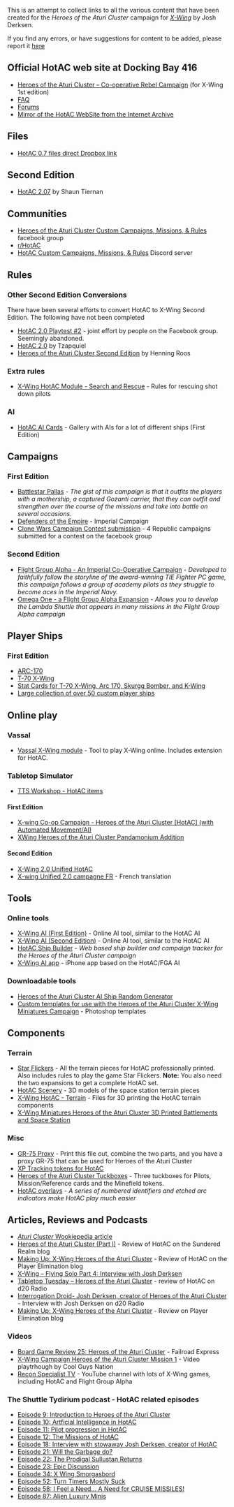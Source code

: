 This is an attempt to collect links to all the various content that have been created for the _Heroes of the Aturi Cluster_ campaign for [_X-Wing_](https://www.fantasyflightgames.com/en/products/x-wing-second-edition/) by Josh Derksen.

If you find any errors, or have suggestions for content to be added, please report it [here](https://github.com/rune-b/hotac-index/issues)

## Official HotAC web site at Docking Bay 416

- [Heroes of the Aturi Cluster – Co-operative Rebel Campaign](http://dockingbay416.com/campaign/) (for X-Wing 1st edition)
- [FAQ](http://dockingbay416.com/campaign/faq/)
- [Forums](http://dockingbay416.com/forums/forum/heroes-of-the-aturi-cluster/)
- [Mirror of the HotAC WebSite from the Internet Archive](https://web.archive.org/web/20191025143722/https://dockingbay416.com/campaign/)

## Files

- [HotAC 0.7 files direct Dropbox link](https://www.dropbox.com/sh/idahlgp7j63b5rn/AADvW3D4JMnZ_IL2orWza1J1a)

## Second Edition

- [HotAC 2.07](https://drive.google.com/drive/u/0/folders/1FuTxsSqbqqsiPm7Ayo5aX2daVloQ3RhM?fbclid=IwAR22CYL929KHvZCWoAkgB3-Nq9e3U7E2memoY6HqlAA0c2jSLgOWQpSFdDY) by Shaun Tiernan

## Communities

- <span class='fb'/>[Heroes of the Aturi Cluster Custom Campaigns, Missions, & Rules](https://www.facebook.com/groups/872507722883025/) facebook group
- [r/HotAC](https://www.reddit.com/r/HotAC/)
- [HotAC Custom Campaigns, Missions, & Rules](https://discord.com/invite/GSXndQr) Discord server

## Rules

### Other Second Edition Conversions

There have been several efforts to convert HotAC to X-Wing Second Edition. The following have not been completed

- [HotAC 2.0 Playtest #2](https://www.facebook.com/groups/872507722883025/permalink/1398625470271245/) - joint effort by people on the Facebook group. Seemingly abandoned.
- [HotAC 2.0](https://www.reddit.com/r/HotAC/comments/ct1c2b/hotac_20/) by Tzapquiel
- [Heroes of the Aturi Cluster Second Edition](https://github.com/Hinny/HotAC-2nd-edition) by Henning Roos

### Extra rules

- [X-Wing HotAC Module - Search and Rescue](https://www.thingiverse.com/thing:2899013) - Rules for rescuing shot down pilots

### AI

- [HotAC AI Cards](https://imgur.com/gallery/Amdm8) - Gallery with AIs for a lot of different ships (First Edition)

## Campaigns

### First Edition

- [Battlestar Pallas](https://boardgamegeek.com/filepage/132284/battlestar-pallas-heroes-aturi-cluster-campaign) - _The gist of this campaign is that it outfits the players with a mothership, a captured Gozanti carrier, that they can outfit and strengthen over the course of the missions and take into battle on several occasions._
- [Defenders of the Empire](https://boardgamegeek.com/filepage/135532/defenders-empire) - Imperial Campaign
- [Clone Wars Campaign Contest submission](https://www.dropbox.com/sh/lrdbt7h71kk31mp/AACIdCiTxdb-D2rrcCpeZim0a) - 4 Republic campaigns submitted for a contest on the facebook group

### Second Edition

- [Flight Group Alpha - An Imperial Co-Operative Campaign](https://boardgamegeek.com/filepage/161035/flight-group-alpha-imperial-co-operative-campaign) - _Developed to faithfully follow the storyline of the award-winning TIE Fighter PC game, this campaign follows a group of academy pilots as they struggle to become aces in the Imperial Navy._
- [Omega One - a Flight Group Alpha Expansion](https://boardgamegeek.com/filepage/214165/omega-one-flight-group-alpha-expansion) - _Allows you to develop the Lambda Shuttle that appears in many missions in the Flight Group Alpha campaign_

## Player Ships

### First Edition

- [ARC-170](https://boardgamegeek.com/filepage/147747/hotac-arc-170)
- [T-70 X-Wing](https://boardgamegeek.com/filepage/131472/t70-x-wing-heroes-aturi-cluster-player-card)
- [Stat Cards for T-70 X-Wing, Arc 170, Skurgg Bomber, and K-Wing](https://boardgamegeek.com/filepage/166190/heroes-aturi-cluster-stat-cards-t-70-x-wing-arc-17)
- [Large collection of over 50 custom player ships](https://drive.google.com/drive/folders/1WcKAKy_gH6kUqo4zM55TrGO23s1-bDQf)

## Online play

### Vassal

- [Vassal X-Wing module](http://www.vassalengine.org/wiki/Module:Star_Wars:_X-Wing_Miniatures_Game) - Tool to play X-Wing online. Includes extension for HotAC.

### Tabletop Simulator

- [TTS Workshop - HotAC items](https://steamcommunity.com/workshop/browse/?appid=286160&searchtext=hotac)

#### First Edition

- [X-wing Co-op Campaign - Heroes of the Aturi Cluster [HotAC] (with Automated Movement/AI)](https://steamcommunity.com/sharedfiles/filedetails/?id=672533004)
- [XWing Heroes of the Aturi Cluster Pandamonium Addition](https://steamcommunity.com/sharedfiles/filedetails/?id=1283284830)

#### Second Edition

- [X-Wing 2.0 Unified HotAC](https://steamcommunity.com/sharedfiles/filedetails/?id=2059870782)
- [X-wing Unified 2.0 campagne FR](https://steamcommunity.com/sharedfiles/filedetails/?id=2087073289) - French translation

## Tools

### Online tools

- [X-Wing AI (First Edition)](http://x-wing-ai.com/index.htm) - Online AI tool, similar to the HotAC AI
- [X-Wing AI (Second Edition)](http://x-wing-ai.com/index2.htm) - Online AI tool, similar to the HotAC AI
- [HotAC Ship Builder](https://hotac-ship-builder.netlify.com/) - _Web based ship builder and campaign tracker for the Heroes of the Aturi Cluster campaign_
- [X-Wing AI app](https://xwing.app) - iPhone app based on the HotAC/FGA AI

### Downloadable tools

- [Heroes of the Aturi Cluster AI Ship Random Generator](https://boardgamegeek.com/filepage/126554/x-wing-heroes-aturi-cluster-ai-ship-random-generat)
- [Custom templates for use with the Heroes of the Aturi Cluster X-Wing Miniatures Campaign](http://xwing.dyersdesign.com/wp/hotac/) - Photoshop templates

## Components

### Terrain

- [Star Flickers](https://www.thegamecrafter.com/games/star-flickers) - All the terrain pieces for HotAC professionally printed. Also includes rules to play the game Star Flickers. **Note:** You also need the two expansions to get a complete HotAC set.
- [HotAC Scenery](https://combatzone-scenery.co.uk/Land/Space/HotAC-Scenery) - 3D models of the space station terrain pieces
- [X-Wing HotAC - Terrain](https://www.thingiverse.com/thing:1757441) - Files for 3D printing the HotAC terrain components
- [X-Wing Miniatures Heroes of the Aturi Cluster 3D Printed Battlements and Space Station](https://www.etsy.com/listing/496509592/x-wing-miniatures-heroes-of-the-aturi)

### Misc

- [GR-75 Proxy](https://boardgamegeek.com/filepage/164000/gr-75-proxy-heroes) - Print this file out, combine the two parts, and you have a proxy GR-75 that can be used for Heroes of the Aturi Cluster
- [XP Tracking tokens for HotAC](https://boardgamegeek.com/filepage/150838/xp-tracking-tokens-hotac)
- [Heroes of the Aturi Cluster Tuckboxes](https://boardgamegeek.com/filepage/126726/heroes-aturi-cluster-tuckboxes-v1) - Three tuckboxes for Pilots, Mission/Reference cards and the Minefield tokens.
- [HotAC overlays](https://www.etsy.com/no-en/listing/483874759/hotac-overlays-10-for-use-with-x-wing) - _A series of numbered identifiers and etched arc indicators make HotAC play much easier_

## Articles, Reviews and Podcasts

- [_Aturi Cluster_ Wookiepedia article](https://starwars.fandom.com/wiki/Aturi_Cluster)
- [Heroes of the Aturi Cluster (Part I)](https://www.sunderedrealm.com/index.php/2018/09/12/heroes-of-the-aturi-cluster-part-i/) - Review of HotAC on the Sundered Realm blog
- [Making Up: X-Wing Heroes of the Aturi Cluster](https://playerelimination.com/2018/07/02/making-up-x-wing-heroes-of-the-aturi/) - Review of HotAC on the Player Elimination blog
- [X-Wing – Flying Solo Part 4: Interview with Josh Derksen](https://www.goonhammer.com/x-wing-flying-solo-part-4-interview-with-josh-derksen/)
- [Tabletop Tuesday – Heroes of the Aturi Cluster](http://www.d20radio.com/main/tabletop-tuesday-heroes-of-the-aturi-cluster/) - review of HotAC on d20 Radio
- [Interrogation Droid- Josh Derksen, creator of Heroes of the Aturi Cluster](http://www.d20radio.com/main/interrogation-droid-josh-derksen-creator-of-heroes-of-the-aturi-cluster/) - Interview with Josh Derksen on d20 Radio
- [Making Up: X-Wing Heroes of the Aturi Cluster](https://playerelimination.com/2018/07/02/making-up-x-wing-heroes-of-the-aturi/) - Review on Player Elimination blog

### Videos

- [Board Game Review 25: Heroes of the Aturi Cluster](https://www.youtube.com/watch?v=PXix94PQXdM) - Failroad Express
- [X-Wing Campaign Heroes of the Aturi Cluster Mission 1](https://www.youtube.com/watch?v=jSwgmLfUPC8) - Video playtrhough by Cool Guys Nation
- [Recon Specialist TV](https://www.youtube.com/c/ReconSpecialistTV/playlists) - YouTube channel with lots of X-Wing games, including HotAC and Flight Group Alpha

### The Shuttle Tydirium podcast - HotAC related episodes

- [Episode 9: Introduction to Heroes of the Aturi Cluster](https://shuttletydirium.podbean.com/e/episode-9-introduction-to-heroes-of-the-aturi-cluster/)
- [Episode 10: Artficial Intelligence in HotAC](https://shuttletydirium.podbean.com/e/episode-10-artficial-intelligence-in-hotac/)
- [Episode 11: Pilot progression in HotAC](https://shuttletydirium.podbean.com/e/episode-11-pilot-progression-in-hotac/)
- [Episode 12: The Missions of HotAC](https://shuttletydirium.podbean.com/e/episode-12-the-missions-of-hotac/)
- [Episode 18: Interview with stowaway Josh Derksen, creator of HotAC](https://shuttletydirium.podbean.com/e/episode-18-interview-with-stowaway-josh-derkin-creator-of-hotac/)
- [Episode 21: Will the Garbage do?](https://shuttletydirium.podbean.com/e/episode-21-will-the-garbage-do/)
- [Episode 22: The Prodigal Sullustan Returns](https://shuttletydirium.podbean.com/e/episode-22-the-prodigal-sullustan-returns/)
- [Episode 23: Epic Discussion](https://shuttletydirium.podbean.com/e/episode-23-epic-discussion/)
- [Episode 34: X Wing Smorgasbord](https://shuttletydirium.podbean.com/e/episode-34-x-wing-smorgasbord/)
- [Episode 52: Turn Timers Mostly Suck](https://shuttletydirium.podbean.com/e/episode-52-turn-timers-mostly-suck/)
- [Episode 58: I Feel a Need… A Need for CRUISE MISSILES!](https://shuttletydirium.podbean.com/e/episode-58-i-feel-a-need-a-need-for-cruise-missiles/)
- [Episode 87: Alien Luxury Minis](https://shuttletydirium.podbean.com/e/episode-87-alien-luxury-minis/)
